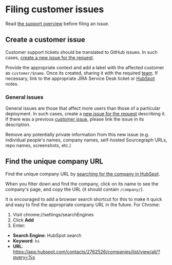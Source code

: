 # Filing customer issues

Read [the support overview](index.md) before filing an issue.

## Create a customer issue

Customer support tickets should be translated to GitHub issues. In such cases, [create a
new issue for the request](https://github.com/sourcegraph/customer/issues/new).

Provide the appropriate context and add a label with the affected customer as `customer/$name`. Once its created, sharing it with the required [team](routing_questions.md).
If necessary, link to the appropriate JIRA Service Desk ticket or [HubSpot](#find-the-unique-company-url) notes.

### General issues

General issues are those that affect more users than those of a particular deployment. In such cases, create a [new issue for the request](https://github.com/sourcegraph/sourcegraph/issues/new/choose) describing it. If there was a previous [customer issue](##create-a-customer-issue), please link the issue in its description.

Remove any potentially private information from this new issue (e.g. individual people's names, company names, self-hosted Sourcegraph URLs, repo names, screenshots, etc.)

## Find the unique company URL

Find the unique company URL by [searching for the company in HubSpot](https://app.hubspot.com/contacts/2762526/companies/list/view/all/?query=).

When you filter down and find the company, click on its name to see the company's page, and copy the URL (it should contain `/company/`).

It is encouraged to add a browser search shortcut for this to make it quick and easy to find the appropriate company URL in the future. For Chrome:

1. Visit chrome://settings/searchEngines
1. Click **Add**
1. Enter:
  - **Search Engine**: HubSpot search
  - **Keyword**: `hs`
  - **URL**: https://app.hubspot.com/contacts/2762526/companies/list/view/all/?query=%s
